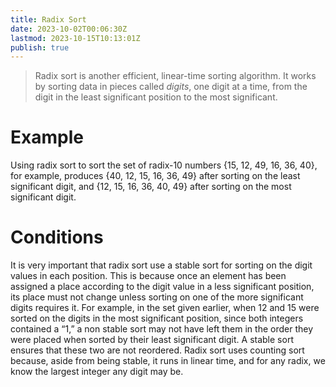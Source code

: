 ```yaml
---
title: Radix Sort
date: 2023-10-02T00:06:30Z
lastmod: 2023-10-15T10:13:01Z
publish: true
---
```


> Radix sort is another efficient, linear-time sorting algorithm. It works by sorting data in pieces called *digits*, one digit at a time, from the digit in the least significant position to the most significant.

# Example

Using radix sort to sort the set of radix-10 numbers {15, 12, 49, 16, 36, 40}, for example, produces {40, 12, 15, 16, 36, 49} after sorting on the least significant digit, and {12, 15, 16, 36, 40, 49} after sorting on the most significant digit.

# Conditions

It is very important that radix sort use a stable sort for sorting on the digit values in each position. This is because once an element has been assigned a place according to the digit value in a less significant position, its place must not change unless sorting on one of the more significant digits requires it. For example, in the set given earlier, when 12 and 15 were sorted on the digits in the most significant position, since both integers contained a “1,” a non stable sort may not have left them in the order they were placed when sorted by their least significant digit. A stable sort ensures that these two are not reordered. Radix sort uses counting sort because, aside from being stable, it runs in linear time, and for any radix, we know the largest integer any digit may be.

